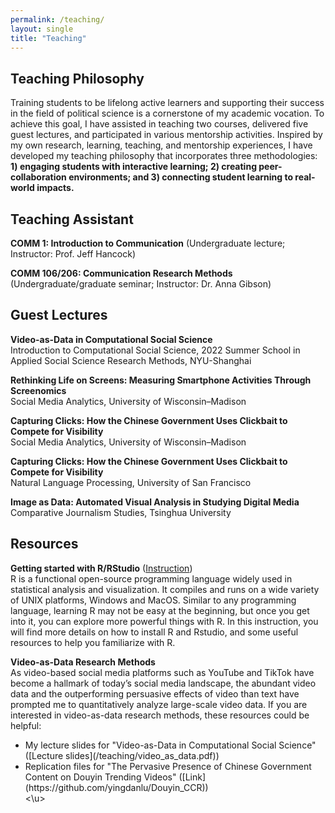 ```yaml
---
permalink: /teaching/
layout: single
title: "Teaching"
---
```


## Teaching Philosophy
Training students to be lifelong active learners and supporting their success in the field of political science is a cornerstone of my academic vocation. To achieve this goal, I have assisted in teaching two courses, delivered five guest lectures, and participated in various mentorship activities. Inspired by my own research, learning, teaching, and mentorship experiences, I have developed my teaching philosophy that incorporates three methodologies: **1) engaging students with interactive learning; 2) creating peer-collaboration environments; and 3) connecting student learning to real-world impacts.**


## Teaching Assistant
**COMM 1: Introduction to Communication** (Undergraduate lecture; Instructor: Prof. Jeff Hancock)<br />

**COMM 106/206: Communication Research Methods** (Undergraduate/graduate seminar; Instructor: Dr. Anna Gibson)<br />


## Guest Lectures
**Video-as-Data in Computational Social Science**<br />
Introduction to Computational Social Science, 2022 Summer School in Applied Social Science Research Methods, NYU-Shanghai

**Rethinking Life on Screens: Measuring Smartphone Activities Through Screenomics**<br />
Social Media Analytics, University of Wisconsin–Madison

**Capturing Clicks: How the Chinese Government Uses Clickbait to Compete for Visibility**<br />
Social Media Analytics, University of Wisconsin–Madison

**Capturing Clicks: How the Chinese Government Uses Clickbait to Compete for Visibility**<br />
Natural Language Processing, University of San Francisco

**Image as Data: Automated Visual Analysis in Studying Digital Media**<br />
Comparative Journalism Studies, Tsinghua University


## Resources
**Getting started with R/RStudio** ([Instruction](/teaching/GetStartedWithR.pdf)) <br /> 
R is a functional open-source programming language widely used in statistical analysis and visualization. It compiles and runs on a wide variety of UNIX platforms, Windows and MacOS. Similar to any programming language, learning R may not be easy at the beginning, but once you get into it, you can explore more powerful things with R. In this instruction, you will find more details on how to install R and Rstudio, and some useful resources to help you familiarize with R.

**Video-as-Data Research Methods** <br /> 
As video-based social media platforms such as YouTube and TikTok have become a hallmark of today’s social media landscape, the abundant video data and the outperforming persuasive effects of video than text have prompted me to quantitatively analyze large-scale video data. If you are interested in video-as-data research methods, these resources could be helpful:

<ul>
  <li> My lecture slides for "Video-as-Data in Computational Social Science" ([Lecture slides](/teaching/video_as_data.pdf)) <br /> </li>
    <li> Replication files for "The Pervasive Presence of Chinese Government Content on Douyin Trending Videos" ([Link](https://github.com/yingdanlu/Douyin_CCR))</li>
<\u>
